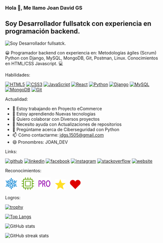 ### Hola 👋, Me llamo Joan David GS

<!--
**joanda15/joanda15** is a ✨ _special_ ✨ repository because its `README.md` (this file) appears on your GitHub profile.

Here are some ideas to get you started:

- 🔭 I’m currently working on ...
- 🌱 I’m currently learning ...
- 👯 I’m looking to collaborate on ...
- 🤔 I’m looking for help with ...
- 💬 Ask me about ...
- 📫 How to reach me: ...
- 😄 Pronouns: ...
- ⚡ Fun fact: ...
-->

## Soy Desarrollador fullsatck con experiencia en programación backend.

![Soy Desarrollador fullsatck.](https://img.freepik.com/foto-gratis/fondo-programacion-texto-html_23-2150040420.jpg?size=626&ext=jpg&ga=GA1.1.2113030492.1719705600&semt=ais_user)

😀 Programador backend con experiencia en: Metodologías ágiles (Scrum) Python con Django, MySQL, MongoDB, Git, Postman, Linux. Conocimientos en HTML/CSS Javascript. 💻

Habilidades:

<a href="https://developer.mozilla.org/es/docs/Web/HTML" target="_blank"><img alt="HTML5" src="https://img.shields.io/badge/html5-%23E34F26.svg?style=for-the-badge&logo=html5&logoColor=white"/></a>
<a href="https://developer.mozilla.org/es/docs/Web/CSS" target="_blank"><img alt="CSS3" src="https://img.shields.io/badge/css3-%231572B6.svg?style=for-the-badge&logo=css3&logoColor=white"/></a>
<a href="https://developer.mozilla.org/es/docs/Web/JavaScript" target="_blank"><img alt="JavaScript" src="https://img.shields.io/badge/javascript-%23323330.svg?style=for-the-badge&logo=javascript&logoColor=%23F7DF1E"/></a>
<a href="https://es.react.dev/" target="_blank"><img alt="React" src="https://img.shields.io/badge/react-%2320232a.svg?style=for-the-badge&logo=react&logoColor=%2361DAFB"/></a>
<a href="https://www.python.org/" target="_blank"><img alt="Python" src="https://img.shields.io/badge/Python-3776AB.svg?style=for-the-badge&logo=Python&logoColor=white"/></a>
<a href="https://www.djangoproject.com/" target="_blank"><img alt="Django" src="https://img.shields.io/badge/Django-092E20.svg?style=for-the-badge&logo=Django&logoColor=white"/></a>
<a href="https://www.mysql.com/" target="_blank"><img alt="MySQL" src="https://img.shields.io/badge/mysql-%2300f.svg?style=for-the-badge&logo=mysql&logoColor=white"/></a>
<a href="https://www.mongodb.com/" target="_blank"><img alt="MongoDB" src="https://img.shields.io/badge/MongoDB-47A248.svg?style=for-the-badge&logo=MongoDB&logoColor=white"/></a>
<a href="https://git-scm.com/" target="_blank"><img alt="Git" src="https://img.shields.io/badge/git-%23F05033.svg?style=for-the-badge&logo=git&logoColor=white"/></a>


Actualidad:

- 🔭 Estoy trabajando en Proyecto eCommerce 
- 🌱 Estoy aprendiendo Nuevas tecnologias 
- 👯 Quiero colaborar con Diversos proyectos 
- 🤔 Necesito ayuda con Actualizaciones de repositorios 
- 💬 Pregúntame acerca de Ciberseguridad con Python
- 📫 Cómo contactarme: jdgs.1505@gmail.com 
- 😄 Pronombres: JOAN_DEV

Links:

[<img src="https://cdn.iconscout.com/icon/free/png-256/free-github-logo-icon-download-in-svg-png-gif-file-formats--brand-social-media-pack-logos-icons-47401.png?f=webp&w=256" alt="github" height="40">](https://github.com/joanda15)  [<img src='https://cdn.jsdelivr.net/npm/simple-icons@3.0.1/icons/linkedin.svg' alt='linkedin' height='40'>](https://www.linkedin.com/in/joan-david-gomezjurado-sánchez-0a7726124/)  [<img src='https://cdn.jsdelivr.net/npm/simple-icons@3.0.1/icons/facebook.svg' alt='facebook' height='40'>](https://www.facebook.com/61551868530900)  [<img src='https://cdn.jsdelivr.net/npm/simple-icons@3.0.1/icons/instagram.svg' alt='instagram' height='40'>](https://www.instagram.com/joan_dev15/)  [<img src='https://cdn.jsdelivr.net/npm/simple-icons@3.0.1/icons/stackoverflow.svg' alt='stackoverflow' height='40'>](https://stackoverflow.com/users/21423072)  [<img src='https://cdn.jsdelivr.net/npm/simple-icons@3.0.1/icons/icloud.svg' alt='website' height='40'>](https://joandevsoftware.great-site.net/)  

Reconocimientos:

<a href='https://archiveprogram.github.com/'><img src='https://raw.githubusercontent.com/acervenky/animated-github-badges/master/assets/acbadge.gif' width='40' height='40'></a> <a href='https://docs.github.com/en/developers'><img src='https://raw.githubusercontent.com/acervenky/animated-github-badges/master/assets/devbadge.gif' width='40' height='40'></a> <a href='https://github.com/pricing'><img src='https://raw.githubusercontent.com/acervenky/animated-github-badges/master/assets/pro.gif' width='40' height='40'></a> <a href='https://stars.github.com/'><img src='https://raw.githubusercontent.com/acervenky/animated-github-badges/master/assets/starbadge.gif' width='35' height='35'></a> <a href='https://docs.github.com/en/github/supporting-the-open-source-community-with-github-sponsors'><img src='https://raw.githubusercontent.com/acervenky/animated-github-badges/master/assets/sponsorbadge.gif' width='35' height='35'></a>

Logros:

[![trophy](https://github-profile-trophy.vercel.app/?username=joanda15)](https://github.com/ryo-ma/github-profile-trophy)

[![Top Langs](https://github-readme-stats.vercel.app/api/top-langs/?username=joanda15)](https://github.com/anuraghazra/github-readme-stats)

![GitHub stats](https://github-readme-stats.vercel.app/api?username=joanda15&show_icons=true)  

![GitHub streak stats](https://streak-stats.demolab.com/?user=joanda15)
